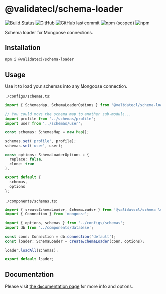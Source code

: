 # @validatecl/schema-loader

[![Build Status](https://travis-ci.org/validatecl/schema-loader.svg?branch=master)](https://travis-ci.org/validatecl/schema-loader)
![GitHub](https://img.shields.io/github/license/validatecl/schema-loader)
![GitHub last commit](https://img.shields.io/github/last-commit/validatecl/schema-loader)
![npm (scoped)](https://img.shields.io/npm/v/@validatecl/schema-loader)
![npm](https://img.shields.io/npm/dw/@validatecl/schema-loader)

Schema loader for Mongoose connections.

## Installation

```sh
npm i @validatecl/schema-loader
```

## Usage

Use it to load your schemas into any Mongoose connection.

`./configs/schemas.ts`:

```ts
import { SchemasMap, SchemaLoaderOptions } from '@validatecl/schema-loader';

// You could move the schema map to another sub-module...
import profile from '../schemas/profile';
import user from '../schemas/user';

const schemas: SchemasMap = new Map();

schemas.set('profile', profile);
schemas.set('user', user);

const options: SchemaLoaderOptions = {
  replace: false,
  clone: true
};

export default {
  schemas,
  options
};
```

`./components/schemas.ts`:

```ts
import { createSchemaLoader, SchemaLoader } from '@validatecl/schema-loader';
import { Connection } from 'mongoose';

import { options, schemas } from '../configs/schemas';
import db from '../components/database';

const conn: Connection = db.connection('default');
const loader: SchemaLoader = createSchemaLoader(conn, options);

loader.loadAll(schemas);

export default loader;
```

## Documentation

Please visit [the documentation page](https://validatecl.github.io/schema-loader/) for more info and options.
